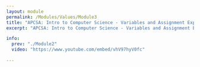 ```yaml
---
layout: module
permalink: /Modules/Values/Module3
title: "APCSA: Intro to Computer Science - Variables and Assignment Expressions"
excerpt: "APCSA: Intro to Computer Science - Variables and Assignment Expressions"

info:
  prev: "./Module2"
  video: "https://www.youtube.com/embed/vhV97hyV0fc"
  
---
```

